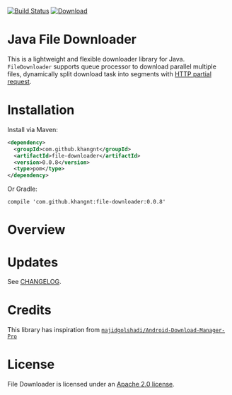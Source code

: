 [![Build Status](https://travis-ci.org/Khang-NT/File-Downloader.svg?branch=master)](https://travis-ci.org/Khang-NT/File-Downloader)
[ ![Download](https://api.bintray.com/packages/khang-nt/maven/Java-File-Downloader/images/download.svg) ](https://bintray.com/khang-nt/maven/Java-File-Downloader/_latestVersion)

# Java File Downloader

This is a lightweight and flexible downloader library for Java. `FileDownloader` supports queue
processor to download parallel multiple files, dynamically split download task into segments with
[HTTP partial request](https://developer.mozilla.org/en-US/docs/Web/HTTP/Range_requests).

# Installation

Install via Maven:
```xml
<dependency>
  <groupId>com.github.khangnt</groupId>
  <artifactId>file-downloader</artifactId>
  <version>0.0.8</version>
  <type>pom</type>
</dependency>
```

Or Gradle:
```
compile 'com.github.khangnt:file-downloader:0.0.8'
```

# Overview

# Updates
See [CHANGELOG](CHANGELOG.md).

# Credits
This library has inspiration from [`majidgolshadi/Android-Download-Manager-Pro`](https://github.com/majidgolshadi/Android-Download-Manager-Pro)

# License
File Downloader is licensed under an [Apache 2.0 license](LICENSE).